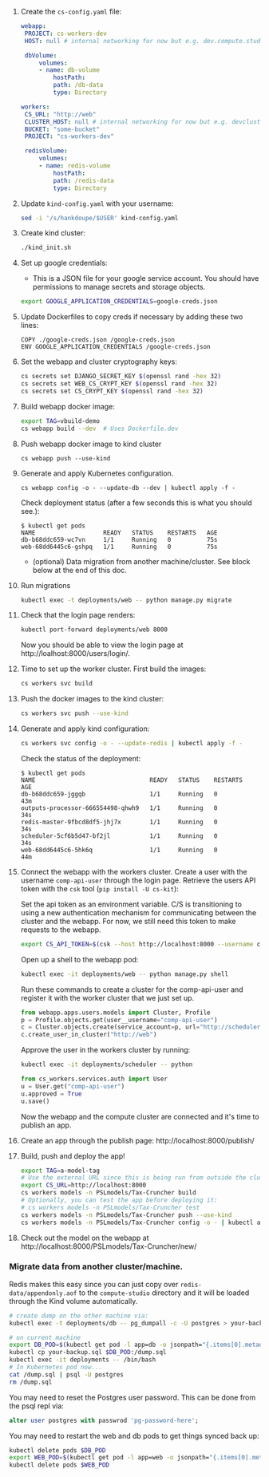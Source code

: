 1. Create the `cs-config.yaml` file:

   ```yaml
   webapp:
    PROJECT: cs-workers-dev
    HOST: null # internal networking for now but e.g. dev.compute.studio

    dbVolume:
        volumes:
        - name: db-volume
            hostPath:
            path: /db-data
            type: Directory

   workers:
    CS_URL: "http://web"
    CLUSTER_HOST: null # internal networking for now but e.g. devcluster.compute.studio
    BUCKET: "some-bucket"
    PROJECT: "cs-workers-dev"

    redisVolume:
        volumes:
        - name: redis-volume
            hostPath:
            path: /redis-data
            type: Directory
   ```

1. Update `kind-config.yaml` with your username:

   ```bash
   sed -i '/s/hankdoupe/$USER' kind-config.yaml
   ```

1. Create kind cluster:

   ```bash
   ./kind_init.sh
   ```

1. Set up google credentials:

   - This is a JSON file for your google service account. You should have
     permissions to manage secrets and storage objects.

   ```bash
   export GOOGLE_APPLICATION_CREDENTIALS=google-creds.json
   ```

1. Update Dockerfiles to copy creds if necessary by adding these two lines:

   ```docker
   COPY ./google-creds.json /google-creds.json
   ENV GOOGLE_APPLICATION_CREDENTIALS /google-creds.json
   ```

1. Set the webapp and cluster cryptography keys:

   ```bash
   cs secrets set DJANGO_SECRET_KEY $(openssl rand -hex 32)
   cs secrets set WEB_CS_CRYPT_KEY $(openssl rand -hex 32)
   cs secrets set CS_CRYPT_KEY $(openssl rand -hex 32)
   ```

1. Build webapp docker image:

   ```bash
   export TAG=vbuild-demo
   cs webapp build --dev  # Uses Dockerfile.dev
   ```

1. Push webapp docker image to kind cluster

   ```
   cs webapp push --use-kind
   ```

1. Generate and apply Kubernetes configuration.

   ```
   cs webapp config -o - --update-db --dev | kubectl apply -f -
   ```

   Check deployment status (after a few seconds this is what you should see.):

   ```
   $ kubectl get pods
   NAME                   READY   STATUS    RESTARTS   AGE
   db-b68ddc659-wc7vn     1/1     Running   0          75s
   web-68dd6445c6-gshpq   1/1     Running   0          75s
   ```

   - (optional) Data migration from another machine/cluster. See block below at the end of this doc.

1. Run migrations

   ```bash
   kubectl exec -t deployments/web -- python manage.py migrate
   ```

1. Check that the login page renders:

   ```bash
   kubectl port-forward deployments/web 8000
   ```

   Now you should be able to view the login page at http://loalhost:8000/users/login/.

1. Time to set up the worker cluster. First build the images:

   ```bash
   cs workers svc build
   ```

1. Push the docker images to the kind cluster:

   ```bash
   cs workers svc push --use-kind
   ```

1. Generate and apply kind configuration:

   ```bash
   cs workers svc config -o - --update-redis | kubectl apply -f -
   ```

   Check the status of the deployment:

   ```
   $ kubectl get pods
   NAME                                READY   STATUS    RESTARTS   AGE
   db-b68ddc659-jggqb                  1/1     Running   0          43m
   outputs-processor-666554498-qhwh9   1/1     Running   0          34s
   redis-master-9fbcd8df5-jhj7x        1/1     Running   0          34s
   scheduler-5cf6b5d47-bf2jl           1/1     Running   0          34s
   web-68dd6445c6-5hk6q                1/1     Running   0          44m
   ```

1. Connect the webapp with the workers cluster. Create a user with the username `comp-api-user` through the login page. Retrieve the users API token with the `csk` tool (`pip install -U cs-kit`):

   Set the api token as an environment variable. C/S is transitioning to using a new authentication mechanism for communicating between the cluster and the webapp. For now, we still need this token to make requests to the webapp.

   ```bash
   export CS_API_TOKEN=$(csk --host http://localhost:8000 --username comp-api-user --password password-here --quiet)
   ```

   Open up a shell to the webapp pod:

   ```bash
   kubectl exec -it deployments/web -- python manage.py shell
   ```

   Run these commands to create a cluster for the comp-api-user and register it with the worker cluster that we just set up.

   ```python
   from webapp.apps.users.models import Cluster, Profile
   p = Profile.objects.get(user__username="comp-api-user")
   c = Cluster.objects.create(service_account=p, url="http://scheduler")
   c.create_user_in_cluster("http://web")
   ```

   Approve the user in the workers cluster by running:

   ```bash
   kubectl exec -it deployments/scheduler -- python
   ```

   ```python
   from cs_workers.services.auth import User
   u = User.get("comp-api-user")
   u.approved = True
   u.save()
   ```

   Now the webapp and the compute cluster are connected and it's time to publish an app.

1. Create an app through the publish page: http://localhost:8000/publish/
1. Build, push and deploy the app!

   ```bash
   export TAG=a-model-tag
   # Use the external URL since this is being run from outside the cluster.
   export CS_URL=http://localhost:8000
   cs workers models -n PSLmodels/Tax-Cruncher build
   # Optionally, you can test the app before deploying it:
   # cs workers models -n PSLmodels/Tax-Cruncher test
   cs workers models -n PSLmodels/Tax-Cruncher push --use-kind
   cs workers models -n PSLmodels/Tax-Cruncher config -o - | kubectl apply -f -
   ```

1. Check out the model on the webapp at http://localhost:8000/PSLmodels/Tax-Cruncher/new/

### Migrate data from another cluster/machine.

Redis makes this easy since you can just copy over `redis-data/appendonly.aof` to the `compute-studio` directory and it will be loaded through the Kind volume automatically.

```bash
# create dump on the other machine via:
kubectl exec -t deployments/db -- pg_dumpall -c -U postgres > your-backup.sql

# on current machine
export DB_POD=$(kubectl get pod -l app=db -o jsonpath="{.items[0].metadata.name}")
kubectl cp your-backup.sql $DB_POD:/dump.sql
kubectl exec -it deployments -- /bin/bash
# In Kubernetes pod now...
cat /dump.sql | psql -U postgres
rm /dump.sql
```

You may need to reset the Postgres user password. This can be done from the psql repl via:

```sql
alter user postgres with passwrod 'pg-password-here';
```

You may need to restart the web and db pods to get things synced back up:

```bash
kubectl delete pods $DB_POD
export WEB_POD=$(kubectl get pod -l app=web -o jsonpath="{.items[0].metadata.name}")
kubectl delete pods $WEB_POD
```
